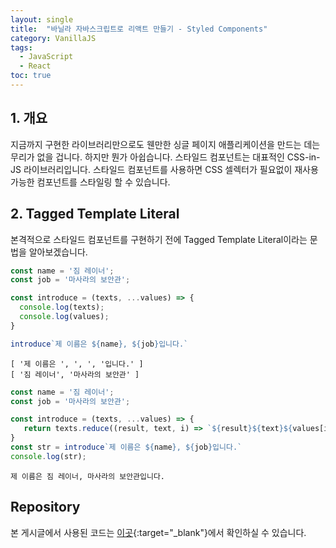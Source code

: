 ```yaml
---
layout: single
title:  "바닐라 자바스크립트로 리액트 만들기 - Styled Components"
category: VanillaJS
tags:
  - JavaScript
  - React
toc: true
---
```


## 1. 개요

지금까지 구현한 라이브러리만으로도 웬만한 싱글 페이지 애플리케이션을 만드는 데는 무리가 없을 겁니다. 하지만 뭔가 아쉽습니다. 스타일드 컴포넌트는 대표적인 CSS-in-JS 라이브러리입니다. 스타일드 컴포넌트를 사용하면 CSS 셀렉터가 필요없이 재사용 가능한 컴포넌트를 스타일링 할 수 있습니다.

## 2. Tagged Template Literal

본격적으로 스타일드 컴포넌트를 구현하기 전에 Tagged Template Literal이라는 문법을 알아보겠습니다.

```js
const name = '짐 레이너';
const job = '마사라의 보안관';

const introduce = (texts, ...values) => {
  console.log(texts);
  console.log(values);
}

introduce`제 이름은 ${name}, ${job}입니다.`
```

```
[ '제 이름은 ', ', ', '입니다.' ]
[ '짐 레이너', '마사라의 보안관' ]
```

```js
const name = '짐 레이너';
const job = '마사라의 보안관';

const introduce = (texts, ...values) => {
   return texts.reduce((result, text, i) => `${result}${text}${values[i] ? values[i] : ''}`, '');
}
const str = introduce`제 이름은 ${name}, ${job}입니다.`
console.log(str);
```

```
제 이름은 짐 레이너, 마사라의 보안관입니다.
```

## Repository

본 게시글에서 사용된 코드는 [이곳](https://github.com/Gyeongsu1997/create-react-with-vanilla-js/tree/main/04-event-delegation){:target="_blank"}에서 확인하실 수 있습니다.